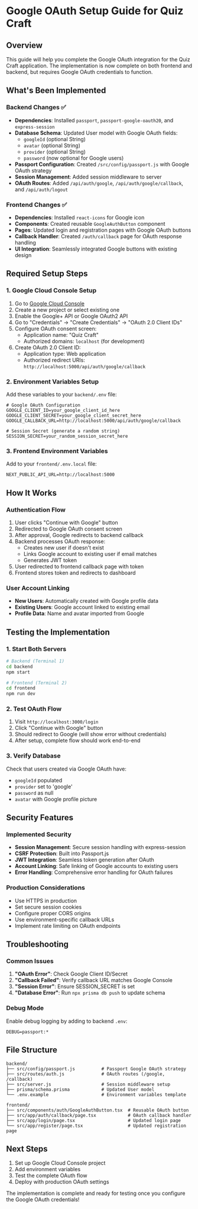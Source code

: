 # Google OAuth Setup Guide for Quiz Craft

## Overview
This guide will help you complete the Google OAuth integration for the Quiz Craft application. The implementation is now complete on both frontend and backend, but requires Google OAuth credentials to function.

## What's Been Implemented

### Backend Changes ✅
- **Dependencies**: Installed `passport`, `passport-google-oauth20`, and `express-session`
- **Database Schema**: Updated User model with Google OAuth fields:
  - `googleId` (optional String)
  - `avatar` (optional String) 
  - `provider` (optional String)
  - `password` (now optional for Google users)
- **Passport Configuration**: Created `/src/config/passport.js` with Google OAuth strategy
- **Session Management**: Added session middleware to server
- **OAuth Routes**: Added `/api/auth/google`, `/api/auth/google/callback`, and `/api/auth/logout`

### Frontend Changes ✅
- **Dependencies**: Installed `react-icons` for Google icon
- **Components**: Created reusable `GoogleAuthButton` component
- **Pages**: Updated login and registration pages with Google OAuth buttons
- **Callback Handler**: Created `/auth/callback` page for OAuth response handling
- **UI Integration**: Seamlessly integrated Google buttons with existing design

## Required Setup Steps

### 1. Google Cloud Console Setup
1. Go to [Google Cloud Console](https://console.cloud.google.com/)
2. Create a new project or select existing one
3. Enable the Google+ API or Google OAuth2 API
4. Go to "Credentials" → "Create Credentials" → "OAuth 2.0 Client IDs"
5. Configure OAuth consent screen:
   - Application name: "Quiz Craft"
   - Authorized domains: `localhost` (for development)
6. Create OAuth 2.0 Client ID:
   - Application type: Web application
   - Authorized redirect URIs: `http://localhost:5000/api/auth/google/callback`

### 2. Environment Variables Setup
Add these variables to your `backend/.env` file:

```env
# Google OAuth Configuration
GOOGLE_CLIENT_ID=your_google_client_id_here
GOOGLE_CLIENT_SECRET=your_google_client_secret_here
GOOGLE_CALLBACK_URL=http://localhost:5000/api/auth/google/callback

# Session Secret (generate a random string)
SESSION_SECRET=your_random_session_secret_here
```

### 3. Frontend Environment Variables
Add to your `frontend/.env.local` file:

```env
NEXT_PUBLIC_API_URL=http://localhost:5000
```

## How It Works

### Authentication Flow
1. User clicks "Continue with Google" button
2. Redirected to Google OAuth consent screen
3. After approval, Google redirects to backend callback
4. Backend processes OAuth response:
   - Creates new user if doesn't exist
   - Links Google account to existing user if email matches
   - Generates JWT token
5. User redirected to frontend callback page with token
6. Frontend stores token and redirects to dashboard

### User Account Linking
- **New Users**: Automatically created with Google profile data
- **Existing Users**: Google account linked to existing email
- **Profile Data**: Name and avatar imported from Google

## Testing the Implementation

### 1. Start Both Servers
```bash
# Backend (Terminal 1)
cd backend
npm start

# Frontend (Terminal 2) 
cd frontend
npm run dev
```

### 2. Test OAuth Flow
1. Visit `http://localhost:3000/login`
2. Click "Continue with Google" button
3. Should redirect to Google (will show error without credentials)
4. After setup, complete flow should work end-to-end

### 3. Verify Database
Check that users created via Google OAuth have:
- `googleId` populated
- `provider` set to 'google'
- `password` as null
- `avatar` with Google profile picture

## Security Features

### Implemented Security
- **Session Management**: Secure session handling with express-session
- **CSRF Protection**: Built into Passport.js
- **JWT Integration**: Seamless token generation after OAuth
- **Account Linking**: Safe linking of Google accounts to existing users
- **Error Handling**: Comprehensive error handling for OAuth failures

### Production Considerations
- Use HTTPS in production
- Set secure session cookies
- Configure proper CORS origins
- Use environment-specific callback URLs
- Implement rate limiting on OAuth endpoints

## Troubleshooting

### Common Issues
1. **"OAuth Error"**: Check Google Client ID/Secret
2. **"Callback Failed"**: Verify callback URL matches Google Console
3. **"Session Error"**: Ensure SESSION_SECRET is set
4. **"Database Error"**: Run `npx prisma db push` to update schema

### Debug Mode
Enable debug logging by adding to backend `.env`:
```env
DEBUG=passport:*
```

## File Structure
```
backend/
├── src/config/passport.js          # Passport Google OAuth strategy
├── src/routes/auth.js              # OAuth routes (/google, /callback)
├── src/server.js                   # Session middleware setup
├── prisma/schema.prisma            # Updated User model
└── .env.example                    # Environment variables template

frontend/
├── src/components/auth/GoogleAuthButton.tsx  # Reusable OAuth button
├── src/app/auth/callback/page.tsx            # OAuth callback handler
├── src/app/login/page.tsx                    # Updated login page
└── src/app/register/page.tsx                 # Updated registration page
```

## Next Steps
1. Set up Google Cloud Console project
2. Add environment variables
3. Test the complete OAuth flow
4. Deploy with production OAuth settings

The implementation is complete and ready for testing once you configure the Google OAuth credentials!
